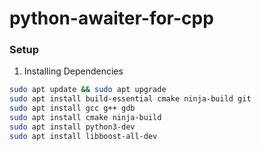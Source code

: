 # python-awaiter-for-cpp

### Setup

1. Installing Dependencies

```bash
sudo apt update && sudo apt upgrade
sudo apt install build-essential cmake ninja-build git
sudo apt install gcc g++ gdb
sudo apt install cmake ninja-build
sudo apt install python3-dev
sudo apt install libboost-all-dev
```
